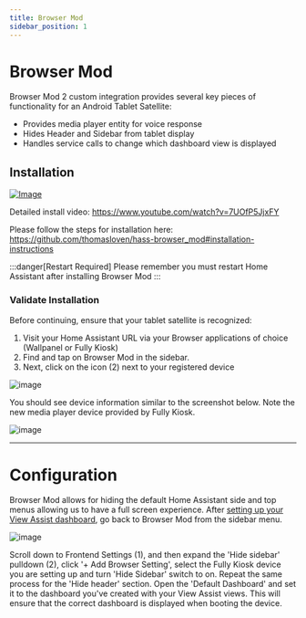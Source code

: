 ```yaml
---
title: Browser Mod
sidebar_position: 1
---
```


# Browser Mod
Browser Mod 2 custom integration provides several key pieces of functionality for an Android Tablet Satellite:
  - Provides media player entity for voice response
  - Hides Header and Sidebar from tablet display
  - Handles service calls to change which dashboard view is displayed

## Installation

[![Image](https://img.youtube.com/vi/7UOfP5JjxFY/mqdefault.jpg)](https://www.youtube.com/watch?v=7UOfP5JjxFY)

Detailed install video:
https://www.youtube.com/watch?v=7UOfP5JjxFY

Please follow the steps for installation here:
https://github.com/thomasloven/hass-browser_mod#installation-instructions


:::danger[Restart Required]
Please remember you must restart Home Assistant after installing Browser Mod
:::

### Validate Installation
Before continuing, ensure that your tablet satellite is recognized:
1. Visit your Home Assistant URL via your Browser applications of choice (Wallpanel or Fully Kiosk) 
1. Find and tap on Browser Mod in the sidebar.
1. Next, click on the icon (2) next to your registered device

![image](https://github.com/dinki/View-Assist/assets/2521542/589e5e0e-e79a-46ec-9028-24bd70fd6755)



You should see device information similar to the screenshot below.  Note the new media player device provided by Fully Kiosk.


![image](https://github.com/dinki/View-Assist/assets/2521542/9dbaaba8-86f8-4e92-b4ba-5d2a77c6d161)

---------

# Configuration

Browser Mod allows for hiding the default Home Assistant side and top menus allowing us to have a full screen experience.  After [setting up your View Assist dashboard](https://github.com/dinki/View-Assist/wiki/Lovelace-card-views#creating-a-new-dashboard-and-views), go back to Browser Mod from the sidebar menu.


![image](https://github.com/dinki/View-Assist/assets/2521542/b383e227-161c-497b-b8e8-1dfbc5365504)


Scroll down to Frontend Settings (1), and then expand the 'Hide sidebar' pulldown (2), click '+ Add Browser Setting', select the Fully Kiosk device you are setting up and turn 'Hide Sidebar' switch to on.  Repeat the same process for the 'Hide header' section.  Open the 'Default Dashboard' and set it to the dashboard you've created with your View Assist views.  This will ensure that the correct dashboard is displayed when booting the device.
